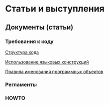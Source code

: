 # Статьи и выступления

## Документы (статьи)

### Требования к коду

[Структура кода](docs/code-rules/code-structure.md "Структура кода")

[Использование языковых конструкций](docs/code-rules/language-usage.md "Использование языковых конструкций")

[Правила именования программных объектов](docs/code-rules/naming.md "Правила именования программных объектов")

### Регламенты

### HOWTO